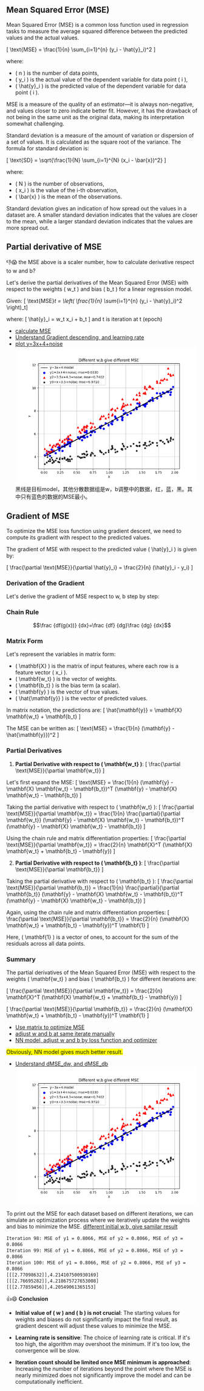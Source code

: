 ## Mean Squared Error (MSE)

Mean Squared Error (MSE) is a common loss function used in regression tasks to measure the average squared difference between the predicted values and the actual values.

\[ \text{MSE} = \frac{1}{n} \sum_{i=1}^{n} (y_i - \hat{y}_i)^2 \]

where:
- \( n \) is the number of data points,
- \( y_i \) is the actual value of the dependent variable for data point \( i \),
- \( \hat{y}_i \) is the predicted value of the dependent variable for data point \( i \).

MSE is a measure of the quality of an estimator—it is always non-negative, and values closer to zero indicate better fit. However, it has the drawback of not being in the same unit as the original data, making its interpretation somewhat challenging.

Standard deviation is a measure of the amount of variation or dispersion of a set of values. It is calculated as the square root of the variance. The formula for standard deviation is:

\[ \text{SD} = \sqrt{\frac{1}{N} \sum_{i=1}^{N} (x_i - \bar{x})^2} \]

where:
- \( N \) is the number of observations,
- \( x_i \) is the value of the i-th observation,
- \( \bar{x} \) is the mean of the observations.

Standard deviation gives an indication of how spread out the values in a dataset are. A smaller standard deviation indicates that the values are closer to the mean, while a larger standard deviation indicates that the values are more spread out.

## Partial derivative of MSE
👎😱 the MSE above is a scaler number, how to calculate derivative respect to w and b?

Let's derive the partial derivatives of the Mean Squared Error (MSE) with respect to the weights \( w_t \) and bias \( b_t \) for a linear regression model.

Given:
\[ \text{MSE}_t = \left( \frac{1}{n} \sum_{i=1}^{n} (y_i - \hat{y}_i)^2 \right)_t\] 

where:
\[ \hat{y}_i = w_t x_i + b_t \]
and t is iteration at t (epoch)

* [calculate MSE](../src/mse.py)
* [Understand Gradient descending, and learning rate](../src/mse1.py)
* [plot y=3x+4+noise](../src/mse2.py)
![](images/scatter4Line.png)
黑线是目标model，其他分散数据组是w，b调整中的数据，红，蓝，黑。其中只有蓝色的数据的MSE最小。

## Gradient of MSE

To optimize the MSE loss function using gradient descent, we need to compute its gradient with respect to the predicted values.

The gradient of MSE with respect to the predicted value \( \hat{y}_i \) is given by:

\[ \frac{\partial \text{MSE}}{\partial \hat{y}_i} = \frac{2}{n} (\hat{y}_i - y_i) \]

### Derivation of the Gradient

Let's derive the gradient of MSE respect to w, b step by step:

### Chain Rule
$$\frac {df(g(x))} {dx}=\frac {df} {dg}\frac {dg} {dx}$$

### Matrix Form
Let's represent the variables in matrix form:
- \( \mathbf{X} \) is the matrix of input features, where each row is a feature vector \( x_i \).
- \( \mathbf{w_t} \) is the vector of weights.
- \( \mathbf{b_t} \) is the bias term (a scalar).
- \( \mathbf{y} \) is the vector of true values.
- \( \hat{\mathbf{y}} \) is the vector of predicted values.

In matrix notation, the predictions are:
\[ \hat{\mathbf{y}} = \mathbf{X} \mathbf{w_t} + \mathbf{b_t} \]

The MSE can be written as:
\[ \text{MSE} = \frac{1}{n} (\mathbf{y} - \hat{\mathbf{y}})^2 \]

### Partial Derivatives
1. **Partial Derivative with respect to \( \mathbf{w_t} \)**:
\[ \frac{\partial \text{MSE}}{\partial \mathbf{w_t}} \]

Let's first expand the MSE:
\[ \text{MSE} = \frac{1}{n} (\mathbf{y} - \mathbf{X} \mathbf{w_t} - \mathbf{b_t})^T (\mathbf{y} - \mathbf{X} \mathbf{w_t} - \mathbf{b_t}) \]

Taking the partial derivative with respect to \( \mathbf{w_t} \):
\[ \frac{\partial \text{MSE}}{\partial \mathbf{w_t}} = \frac{1}{n} \frac{\partial}{\partial \mathbf{w_t}} (\mathbf{y} - \mathbf{X} \mathbf{w_t} - \mathbf{b_t})^T (\mathbf{y} - \mathbf{X} \mathbf{w_t} - \mathbf{b_t}) \]

Using the chain rule and matrix differentiation properties:
\[ \frac{\partial \text{MSE}}{\partial \mathbf{w_t}} = \frac{2}{n} \mathbf{X}^T (\mathbf{X} \mathbf{w_t} + \mathbf{b_t} - \mathbf{y}) \]

2. **Partial Derivative with respect to \( \mathbf{b_t} \)**:
\[ \frac{\partial \text{MSE}}{\partial \mathbf{b_t}} \]

Taking the partial derivative with respect to \( \mathbf{b_t} \):
\[ \frac{\partial \text{MSE}}{\partial \mathbf{b_t}} = \frac{1}{n} \frac{\partial}{\partial \mathbf{b_t}} (\mathbf{y} - \mathbf{X} \mathbf{w_t} - \mathbf{b_t})^T (\mathbf{y} - \mathbf{X} \mathbf{w_t} - \mathbf{b_t}) \]

Again, using the chain rule and matrix differentiation properties:
\[ \frac{\partial \text{MSE}}{\partial \mathbf{b_t}} = \frac{2}{n} (\mathbf{X} \mathbf{w_t} + \mathbf{b_t} - \mathbf{y})^T \mathbf{1} \]

Here, \( \mathbf{1} \) is a vector of ones, to account for the sum of the residuals across all data points.

### Summary
The partial derivatives of the Mean Squared Error (MSE) with respect to the weights \( \mathbf{w_t} \) and bias \( \mathbf{b_t} \) for different iterations are:

\[ \frac{\partial \text{MSE}}{\partial \mathbf{w_t}} = \frac{2}{n} \mathbf{X}^T (\mathbf{X} \mathbf{w_t} + \mathbf{b_t} - \mathbf{y}) \]

\[ \frac{\partial \text{MSE}}{\partial \mathbf{b_t}} = \frac{2}{n} (\mathbf{X} \mathbf{w_t} + \mathbf{b_t} - \mathbf{y})^T \mathbf{1} \]

* [Use matrix to optimize MSE](../src/mse1.py)
* [adjust w and b at same iterate manually](../src/gradient1.py)
* [NN model, adjust w and b by loss function and optimizer](../src/gradient2.py)

<font style="background-color:yellow">Obviously, NN model gives much better result.</font>

* [Understand dMSE_dw, and dMSE_db](../src/mse2.py)
![](images/scatter4Line.png)

To print out the MSE for each dataset based on different iterations, we can simulate an optimization process where we iteratively update the weights and bias to minimize the MSE.
[different initial w,b, give samilar result](../src/mse_iterations.py)

```text
Iteration 98: MSE of y1 = 0.8066, MSE of y2 = 0.8066, MSE of y3 = 0.8066
Iteration 99: MSE of y1 = 0.8066, MSE of y2 = 0.8066, MSE of y3 = 0.8066
Iteration 100: MSE of y1 = 0.8066, MSE of y2 = 0.8066, MSE of y3 = 0.8066
[[[2.77098632]],4.214107500930169]
[[[2.76695282]],4.218675727653008]
[[[2.77859456]],4.20549061365153]
```

👍😄 **Conclusion**

- **Initial value of \( w \) and \( b \) is not crucial**: The starting values for weights and biases do not significantly impact the final result, as gradient descent will adjust these values to minimize the MSE.
  
- **Learning rate is sensitive**: The choice of learning rate is critical. If it's too high, the algorithm may overshoot the minimum. If it's too low, the convergence will be slow.
  
- **Iteration count should be limited once MSE minimum is approached**: Increasing the number of iterations beyond the point where the MSE is nearly minimized does not significantly improve the model and can be computationally inefficient.